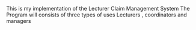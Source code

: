 This is my implementation of the Lecturer Claim Management System
The Program will consists of three types of uses 
Lecturers , coordinators and managers
